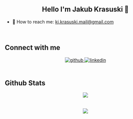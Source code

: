 ## <div align="center">Hello I'm Jakub Krasuski 👋</div>  
  

- 📧 How to reach me: kj.krasuski.mail@gmail.com
  

<br/>  

## Connect with me  
<div align="center">
<a href="https://github.com/Blizzeq" target="_blank">
<img src=https://img.shields.io/badge/github-%2324292e.svg?&style=for-the-badge&logo=github&logoColor=white alt=github style="margin-bottom: 5px;" />
</a>
<a href="https://linkedin.com/in/jakub-krasuski-6aa818211" target="_blank">
<img src=https://img.shields.io/badge/linkedin-%231E77B5.svg?&style=for-the-badge&logo=linkedin&logoColor=white alt=linkedin style="margin-bottom: 5px;" />
</a>  
</div>  
  

<br/>  


## Github Stats  
<div align="center"><img src="https://github-readme-stats.vercel.app/api?username=Blizzeq&theme=dark&show_icons=true" align="center" /></div>  

<br/>  


  

<br/>  

<div align="center">
<img src="https://komarev.com/ghpvc/?username=Blizzeq&&style=flat-square" align="center" />
</div>  
  
<br/>  


<br />
